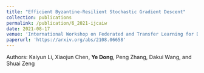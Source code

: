```yaml
---
title: "Efficient Byzantine-Resilient Stochastic Gradient Descent"
collection: publications
permalink: /publication/6_2021-ijcaiw
date: 2021-08-17
venue: 'International Workshop on Federated and Transfer Learning for Data Sparsity and Confidentiality in Conjunction with IJCAI 2021 (FTL-IJCAI'21)'
paperurl: 'https://arxiv.org/abs/2108.06658'
---
```

Authors: Kaiyun Li, Xiaojun Chen, **Ye Dong**, Peng Zhang, Dakui Wang, and Shuai Zeng
